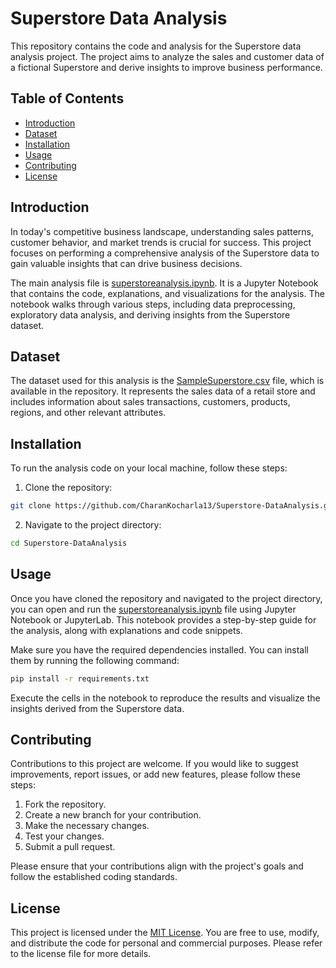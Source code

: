 # Superstore Data Analysis

This repository contains the code and analysis for the Superstore data analysis project. The project aims to analyze the sales and customer data of a fictional Superstore and derive insights to improve business performance.

## Table of Contents

- [Introduction](#introduction)
- [Dataset](#dataset)
- [Installation](#installation)
- [Usage](#usage)
- [Contributing](#contributing)
- [License](#license)

## Introduction

In today's competitive business landscape, understanding sales patterns, customer behavior, and market trends is crucial for success. This project focuses on performing a comprehensive analysis of the Superstore data to gain valuable insights that can drive business decisions.

The main analysis file is [superstoreanalysis.ipynb](superstoreanalysis.ipynb). It is a Jupyter Notebook that contains the code, explanations, and visualizations for the analysis. The notebook walks through various steps, including data preprocessing, exploratory data analysis, and deriving insights from the Superstore dataset.

## Dataset

The dataset used for this analysis is the [SampleSuperstore.csv](SampleSuperstore.csv) file, which is available in the repository. It represents the sales data of a retail store and includes information about sales transactions, customers, products, regions, and other relevant attributes.

## Installation

To run the analysis code on your local machine, follow these steps:

1. Clone the repository:

```bash
git clone https://github.com/CharanKocharla13/Superstore-DataAnalysis.git
```

2. Navigate to the project directory:

```bash
cd Superstore-DataAnalysis
```

## Usage

Once you have cloned the repository and navigated to the project directory, you can open and run the [superstoreanalysis.ipynb](superstoreanalysis.ipynb) file using Jupyter Notebook or JupyterLab. This notebook provides a step-by-step guide for the analysis, along with explanations and code snippets.

Make sure you have the required dependencies installed. You can install them by running the following command:

```bash
pip install -r requirements.txt
```

Execute the cells in the notebook to reproduce the results and visualize the insights derived from the Superstore data.

## Contributing

Contributions to this project are welcome. If you would like to suggest improvements, report issues, or add new features, please follow these steps:

1. Fork the repository.
2. Create a new branch for your contribution.
3. Make the necessary changes.
4. Test your changes.
5. Submit a pull request.

Please ensure that your contributions align with the project's goals and follow the established coding standards.

## License

This project is licensed under the [MIT License](LICENSE). You are free to use, modify, and distribute the code for personal and commercial purposes. Please refer to the license file for more details.
